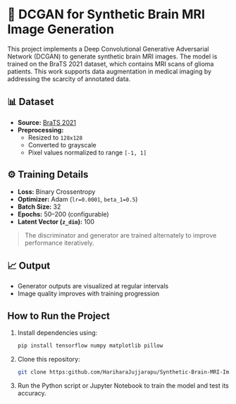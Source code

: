 # 🧠 DCGAN for Synthetic Brain MRI Image Generation

This project implements a Deep Convolutional Generative Adversarial Network (DCGAN) to generate synthetic brain MRI images. The model is trained on the BraTS 2021 dataset, which contains MRI scans of glioma patients. This work supports data augmentation in medical imaging by addressing the scarcity of annotated data.

## 📊 Dataset
- **Source:** [BraTS 2021](https://drive.google.com/file/d/1DpIqAbGMCOAyXwX5MdfhFwLQKJLeB1il/view?usp=sharing)
- **Preprocessing:**
  - Resized to `128x128`
  - Converted to grayscale
  - Pixel values normalized to range `[-1, 1]`


## ⚙️ Training Details
- **Loss:** Binary Crossentropy
- **Optimizer:** Adam (`lr=0.0001`, `beta_1=0.5`)
- **Batch Size:** 32
- **Epochs:** 50–200 (configurable)
- **Latent Vector (`z_dim`):** 100

> The discriminator and generator are trained alternately to improve performance iteratively.

## 📈 Output
- Generator outputs are visualized at regular intervals
- Image quality improves with training progression

## How to Run the Project
1. Install dependencies using:
   ```bash
   pip install tensorflow numpy matplotlib pillow
2. Clone this repository:
   ```bash
   git clone https:github.com/HariharaJujjarapu/Synthetic-Brain-MRI-Image-Augmentation-Using-DCGAN.git
3. Run the Python script or Jupyter Notebook to train the model and test its accuracy.

